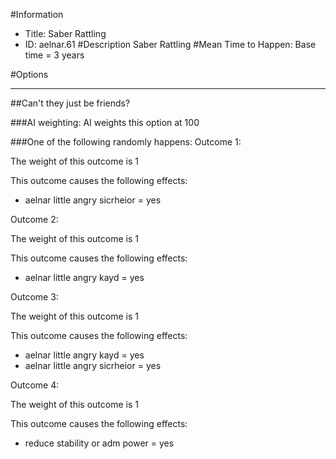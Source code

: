 #Information
 - Title: Saber Rattling
 - ID: aelnar.61
#Description
Saber Rattling
#Mean Time to Happen:
Base time = 3 years

#Options

___
##Can't they just be friends?

###AI weighting:
AI weights this option at 100


###One of the following randomly happens:
Outcome 1:

The weight of this outcome is 1

This outcome causes the following effects:<ul><li>aelnar little angry sicrheior = yes</li></ul>
Outcome 2:

The weight of this outcome is 1

This outcome causes the following effects:<ul><li>aelnar little angry kayd = yes</li></ul>
Outcome 3:

The weight of this outcome is 1

This outcome causes the following effects:<ul><li>aelnar little angry kayd = yes</li><li>aelnar little angry sicrheior = yes</li></ul>
Outcome 4:

The weight of this outcome is 1

This outcome causes the following effects:<ul><li>reduce stability or adm power = yes</li></ul>
